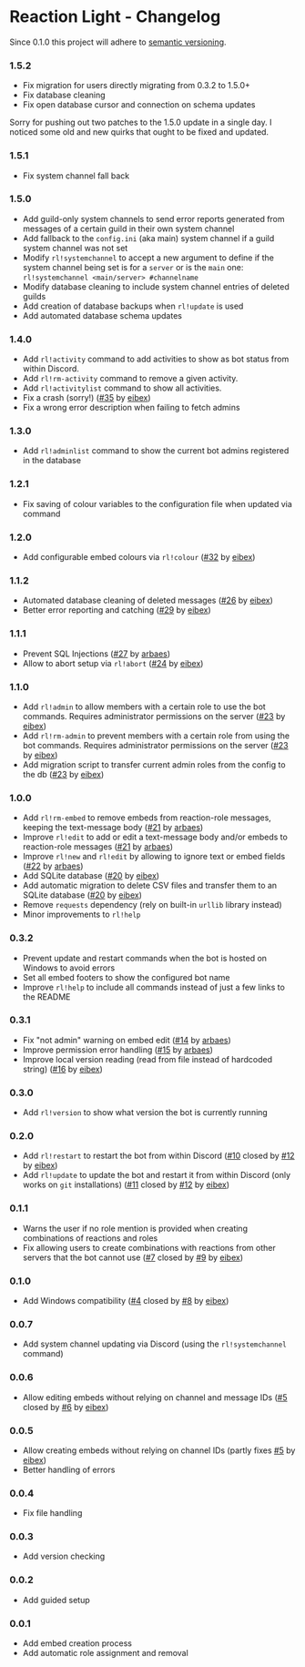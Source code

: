# Reaction Light - Changelog
Since 0.1.0 this project will adhere to [semantic versioning](https://semver.org/).
### 1.5.2
- Fix migration for users directly migrating from 0.3.2 to 1.5.0+
- Fix database cleaning 
- Fix open database cursor and connection on schema updates

Sorry for pushing out two patches to the 1.5.0 update in a single day. I noticed some old and new quirks that ought to be fixed and updated.

### 1.5.1
- Fix system channel fall back

### 1.5.0
- Add guild-only system channels to send error reports generated from messages of a certain guild in their own system channel
- Add fallback to the `config.ini` (aka main) system channel if a guild system channel was not set
- Modify `rl!systemchannel` to accept a new argument to define if the system channel being set is for a `server` or is the `main` one: `rl!systemchannel <main/server> #channelname`
- Modify database cleaning to include system channel entries of deleted guilds
- Add creation of database backups when `rl!update` is used
- Add automated database schema updates

### 1.4.0
- Add `rl!activity` command to add activities to show as bot status from within Discord.
- Add `rl!rm-activity` command to remove a given activity.
- Add `rl!activitylist` command to show all activities.
- Fix a crash (sorry!) ([#35](https://github.com/eibex/reaction-light/pull/35) by [eibex](https://github.com/eibex))
- Fix a wrong error description when failing to fetch admins

### 1.3.0
- Add `rl!adminlist` command to show the current bot admins registered in the database

### 1.2.1
- Fix saving of colour variables to the configuration file when updated via command

### 1.2.0
- Add configurable embed colours via `rl!colour` ([#32](https://github.com/eibex/reaction-light/pull/32) by [eibex](https://github.com/eibex))

### 1.1.2
- Automated database cleaning of deleted messages ([#26](https://github.com/eibex/reaction-light/pull/26) by [eibex](https://github.com/eibex))
- Better error reporting and catching ([#29](https://github.com/eibex/reaction-light/pull/29) by [eibex](https://github.com/eibex))

### 1.1.1
- Prevent SQL Injections ([#27](https://github.com/eibex/reaction-light/pull/27) by [arbaes](https://github.com/arbaes))
- Allow to abort setup via `rl!abort` ([#24](https://github.com/eibex/reaction-light/pull/24) by [eibex](https://github.com/eibex))

### 1.1.0
- Add `rl!admin` to allow members with a certain role to use the bot commands. Requires administrator permissions on the server ([#23](https://github.com/eibex/reaction-light/pull/23) by [eibex](https://github.com/eibex))
- Add `rl!rm-admin` to prevent members with a certain role from using the bot commands. Requires administrator permissions on the server ([#23](https://github.com/eibex/reaction-light/pull/23) by [eibex](https://github.com/eibex))
- Add migration script to transfer current admin roles from the config to the db ([#23](https://github.com/eibex/reaction-light/pull/23) by [eibex](https://github.com/eibex))

### 1.0.0
- Add `rl!rm-embed` to remove embeds from reaction-role messages, keeping the text-message body ([#21](https://github.com/eibex/reaction-light/pull/21) by [arbaes](https://github.com/arbaes))
- Improve `rl!edit` to add or edit a text-message body and/or embeds to reaction-role messages ([#21](https://github.com/eibex/reaction-light/pull/21) by [arbaes](https://github.com/arbaes))
- Improve `rl!new` and `rl!edit` by allowing to ignore text or embed fields ([#22](https://github.com/eibex/reaction-light/pull/22) by [arbaes](https://github.com/arbaes))
- Add SQLite database ([#20](https://github.com/eibex/reaction-light/pull/20) by [eibex](https://github.com/eibex))
- Add automatic migration to delete CSV files and transfer them to an SQLite database ([#20](https://github.com/eibex/reaction-light/pull/20) by [eibex](https://github.com/eibex))
- Remove `requests` dependency (rely on built-in `urllib` library instead)
- Minor improvements to `rl!help`

### 0.3.2
- Prevent update and restart commands when the bot is hosted on Windows to avoid errors
- Set all embed footers to show the configured bot name
- Improve `rl!help` to include all commands instead of just a few links to the README

### 0.3.1
- Fix "not admin" warning on embed edit ([#14](https://github.com/eibex/reaction-light/pull/14) by [arbaes](https://github.com/arbaes))
- Improve permission error handling ([#15](https://github.com/eibex/reaction-light/pull/15) by [arbaes](https://github.com/arbaes))
- Improve local version reading (read from file instead of hardcoded string) ([#16](https://github.com/eibex/reaction-light/pull/16) by [eibex](https://github.com/eibex))

### 0.3.0
- Add `rl!version` to show what version the bot is currently running

### 0.2.0
- Add `rl!restart` to restart the bot from within Discord ([#10](https://github.com/eibex/reaction-light/issues/10) closed by [#12](https://github.com/eibex/reaction-light/pull/12) by [eibex](https://github.com/eibex))
- Add `rl!update` to update the bot and restart it from within Discord (only works on `git` installations) ([#11](https://github.com/eibex/reaction-light/issues/11) closed by [#12](https://github.com/eibex/reaction-light/pull/12) by [eibex](https://github.com/eibex))

### 0.1.1
- Warns the user if no role mention is provided when creating combinations of reactions and roles
- Fix allowing users to create combinations with reactions from other servers that the bot cannot use ([#7](https://github.com/eibex/reaction-light/issues/7) closed by [#9](https://github.com/eibex/reaction-light/pull/9) by [eibex](https://github.com/eibex))
### 0.1.0
- Add Windows compatibility ([#4](https://github.com/eibex/reaction-light/issues/4) closed by [#8](https://github.com/eibex/reaction-light/pull/8) by [eibex](https://github.com/eibex))

### 0.0.7
- Add system channel updating via Discord (using the `rl!systemchannel` command)

### 0.0.6
- Allow editing embeds without relying on channel and message IDs ([#5](https://github.com/eibex/reaction-light/issues/5) closed by [#6](https://github.com/eibex/reaction-light/pull/6) by [eibex](https://github.com/eibex))

### 0.0.5
- Allow creating embeds without relying on channel IDs (partly fixes [#5](https://github.com/eibex/reaction-light/issues/5) by [eibex](https://github.com/eibex))
- Better handling of errors

### 0.0.4
- Fix file handling

### 0.0.3
- Add version checking

### 0.0.2
- Add guided setup

### 0.0.1
- Add embed creation process
- Add automatic role assignment and removal
